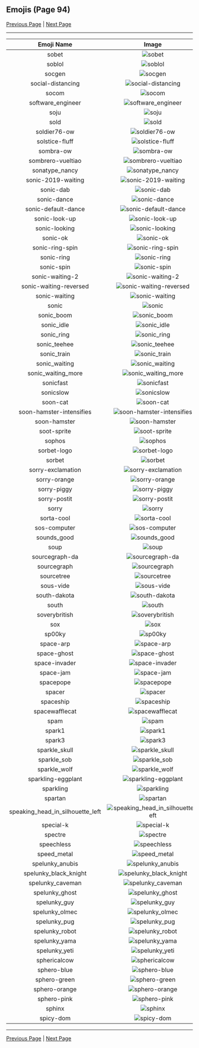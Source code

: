 
## Emojis (Page 94)

[Previous Page](/docs/hc/page-s-0093.md)
  | [Next Page](/docs/hc/page-s-0095.md)

<hr />

|Emoji Name|Image|
| :-: | :-: |
|sobet| ![sobet](/emojis/hc/sobet.png)|
|soblol| ![soblol](/emojis/hc/soblol.png)|
|socgen| ![socgen](/emojis/hc/socgen.png)|
|social-distancing| ![social-distancing](/emojis/hc/social-distancing.png)|
|socom| ![socom](/emojis/hc/socom.png)|
|software_engineer| ![software_engineer](/emojis/hc/software_engineer.png)|
|soju| ![soju](/emojis/hc/soju.png)|
|sold| ![sold](/emojis/hc/sold.png)|
|soldier76-ow| ![soldier76-ow](/emojis/hc/soldier76-ow.png)|
|solstice-fluff| ![solstice-fluff](/emojis/hc/solstice-fluff.png)|
|sombra-ow| ![sombra-ow](/emojis/hc/sombra-ow.png)|
|sombrero-vueltiao| ![sombrero-vueltiao](/emojis/hc/sombrero-vueltiao.png)|
|sonatype_nancy| ![sonatype_nancy](/emojis/hc/sonatype_nancy.png)|
|sonic-2019-waiting| ![sonic-2019-waiting](/emojis/hc/sonic-2019-waiting.png)|
|sonic-dab| ![sonic-dab](/emojis/hc/sonic-dab.png)|
|sonic-dance| ![sonic-dance](/emojis/hc/sonic-dance.gif)|
|sonic-default-dance| ![sonic-default-dance](/emojis/hc/sonic-default-dance.gif)|
|sonic-look-up| ![sonic-look-up](/emojis/hc/sonic-look-up.gif)|
|sonic-looking| ![sonic-looking](/emojis/hc/sonic-looking.gif)|
|sonic-ok| ![sonic-ok](/emojis/hc/sonic-ok.png)|
|sonic-ring-spin| ![sonic-ring-spin](/emojis/hc/sonic-ring-spin.gif)|
|sonic-ring| ![sonic-ring](/emojis/hc/sonic-ring.png)|
|sonic-spin| ![sonic-spin](/emojis/hc/sonic-spin.gif)|
|sonic-waiting-2| ![sonic-waiting-2](/emojis/hc/sonic-waiting-2.gif)|
|sonic-waiting-reversed| ![sonic-waiting-reversed](/emojis/hc/sonic-waiting-reversed.gif)|
|sonic-waiting| ![sonic-waiting](/emojis/hc/sonic-waiting.gif)|
|sonic| ![sonic](/emojis/hc/sonic.gif)|
|sonic_boom| ![sonic_boom](/emojis/hc/sonic_boom.gif)|
|sonic_idle| ![sonic_idle](/emojis/hc/sonic_idle.gif)|
|sonic_ring| ![sonic_ring](/emojis/hc/sonic_ring.gif)|
|sonic_teehee| ![sonic_teehee](/emojis/hc/sonic_teehee.gif)|
|sonic_train| ![sonic_train](/emojis/hc/sonic_train.gif)|
|sonic_waiting| ![sonic_waiting](/emojis/hc/sonic_waiting.gif)|
|sonic_waiting_more| ![sonic_waiting_more](/emojis/hc/sonic_waiting_more.gif)|
|sonicfast| ![sonicfast](/emojis/hc/sonicfast.gif)|
|sonicslow| ![sonicslow](/emojis/hc/sonicslow.gif)|
|soon-cat| ![soon-cat](/emojis/hc/soon-cat.jpg)|
|soon-hamster-intensifies| ![soon-hamster-intensifies](/emojis/hc/soon-hamster-intensifies.gif)|
|soon-hamster| ![soon-hamster](/emojis/hc/soon-hamster.png)|
|soot-sprite| ![soot-sprite](/emojis/hc/soot-sprite.jpg)|
|sophos| ![sophos](/emojis/hc/sophos.png)|
|sorbet-logo| ![sorbet-logo](/emojis/hc/sorbet-logo.png)|
|sorbet| ![sorbet](/emojis/hc/sorbet.jpg)|
|sorry-exclamation| ![sorry-exclamation](/emojis/hc/sorry-exclamation.png)|
|sorry-orange| ![sorry-orange](/emojis/hc/sorry-orange.png)|
|sorry-piggy| ![sorry-piggy](/emojis/hc/sorry-piggy.png)|
|sorry-postit| ![sorry-postit](/emojis/hc/sorry-postit.png)|
|sorry| ![sorry](/emojis/hc/sorry.jpg)|
|sorta-cool| ![sorta-cool](/emojis/hc/sorta-cool.gif)|
|sos-computer| ![sos-computer](/emojis/hc/sos-computer.png)|
|sounds_good| ![sounds_good](/emojis/hc/sounds_good.jpg)|
|soup| ![soup](/emojis/hc/soup.png)|
|sourcegraph-da| ![sourcegraph-da](/emojis/hc/sourcegraph-da.png)|
|sourcegraph| ![sourcegraph](/emojis/hc/sourcegraph.png)|
|sourcetree| ![sourcetree](/emojis/hc/sourcetree.png)|
|sous-vide| ![sous-vide](/emojis/hc/sous-vide.png)|
|south-dakota| ![south-dakota](/emojis/hc/south-dakota.png)|
|south| ![south](/emojis/hc/south.png)|
|soverybritish| ![soverybritish](/emojis/hc/soverybritish.png)|
|sox| ![sox](/emojis/hc/sox.png)|
|sp00ky| ![sp00ky](/emojis/hc/sp00ky.gif)|
|space-arp| ![space-arp](/emojis/hc/space-arp.jpg)|
|space-ghost| ![space-ghost](/emojis/hc/space-ghost.png)|
|space-invader| ![space-invader](/emojis/hc/space-invader.png)|
|space-jam| ![space-jam](/emojis/hc/space-jam.png)|
|spacepope| ![spacepope](/emojis/hc/spacepope.jpg)|
|spacer| ![spacer](/emojis/hc/spacer.png)|
|spaceship| ![spaceship](/emojis/hc/spaceship.gif)|
|spacewafflecat| ![spacewafflecat](/emojis/hc/spacewafflecat.png)|
|spam| ![spam](/emojis/hc/spam.jpg)|
|spark1| ![spark1](/emojis/hc/spark1.png)|
|spark3| ![spark3](/emojis/hc/spark3.png)|
|sparkle_skull| ![sparkle_skull](/emojis/hc/sparkle_skull.png)|
|sparkle_sob| ![sparkle_sob](/emojis/hc/sparkle_sob.png)|
|sparkle_wolf| ![sparkle_wolf](/emojis/hc/sparkle_wolf.png)|
|sparkling-eggplant| ![sparkling-eggplant](/emojis/hc/sparkling-eggplant.gif)|
|sparkling| ![sparkling](/emojis/hc/sparkling.gif)|
|spartan| ![spartan](/emojis/hc/spartan.png)|
|speaking_head_in_silhouette_left| ![speaking_head_in_silhouette_left](/emojis/hc/speaking_head_in_silhouette_left.png)|
|special-k| ![special-k](/emojis/hc/special-k.jpg)|
|spectre| ![spectre](/emojis/hc/spectre.png)|
|speechless| ![speechless](/emojis/hc/speechless.gif)|
|speed_metal| ![speed_metal](/emojis/hc/speed_metal.gif)|
|spelunky_anubis| ![spelunky_anubis](/emojis/hc/spelunky_anubis.png)|
|spelunky_black_knight| ![spelunky_black_knight](/emojis/hc/spelunky_black_knight.png)|
|spelunky_caveman| ![spelunky_caveman](/emojis/hc/spelunky_caveman.png)|
|spelunky_ghost| ![spelunky_ghost](/emojis/hc/spelunky_ghost.png)|
|spelunky_guy| ![spelunky_guy](/emojis/hc/spelunky_guy.png)|
|spelunky_olmec| ![spelunky_olmec](/emojis/hc/spelunky_olmec.png)|
|spelunky_pug| ![spelunky_pug](/emojis/hc/spelunky_pug.png)|
|spelunky_robot| ![spelunky_robot](/emojis/hc/spelunky_robot.png)|
|spelunky_yama| ![spelunky_yama](/emojis/hc/spelunky_yama.png)|
|spelunky_yeti| ![spelunky_yeti](/emojis/hc/spelunky_yeti.png)|
|sphericalcow| ![sphericalcow](/emojis/hc/sphericalcow.png)|
|sphero-blue| ![sphero-blue](/emojis/hc/sphero-blue.png)|
|sphero-green| ![sphero-green](/emojis/hc/sphero-green.png)|
|sphero-orange| ![sphero-orange](/emojis/hc/sphero-orange.png)|
|sphero-pink| ![sphero-pink](/emojis/hc/sphero-pink.png)|
|sphinx| ![sphinx](/emojis/hc/sphinx.png)|
|spicy-dom| ![spicy-dom](/emojis/hc/spicy-dom.png)|

<hr/>

[Previous Page](/docs/hc/page-s-0093.md)
  | [Next Page](/docs/hc/page-s-0095.md)